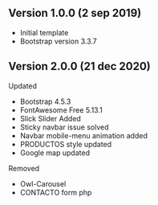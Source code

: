 ## Version 1.0.0 (2 sep 2019)
- Initial template
- Bootstrap version 3.3.7

## Version 2.0.0 (21 dec 2020)
Updated
- Bootstrap 4.5.3
- FontAwesome Free 5.13.1
- Slick Slider Added
- Sticky navbar issue solved
- Navbar mobile-menu animation added
- PRODUCTOS style updated
- Google map updated

Removed
- Owl-Carousel
- CONTACTO form php